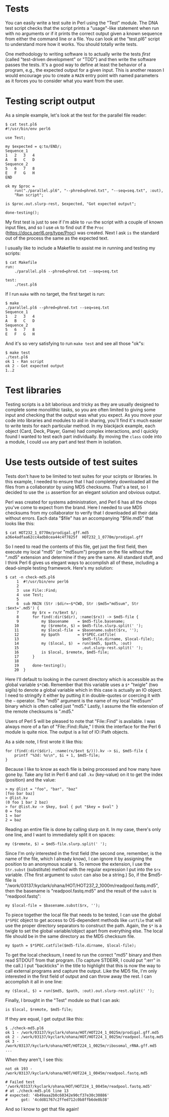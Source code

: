 # Tests

You can easily write a test suite in Perl using the "Test" module.  The DNA test script checks that the script prints a "usage"-like statement when run with no arguments or if it prints the correct output given a known sequence from either the command line or a file.  You can look at the "test.pl6" script to understand more how it works.  You should totally write tests.

One methodology to writing software is to actually write the tests *first* (called "test-driven development" or "TDD") and then write the software passes the tests.  It's a good way to define at least the behavior of a program, e.g., the expected output for a given input.  This is another reason I would encourage you to create a ```MAIN``` entry point with named parameters as it forces you to consider what you want from the user.  

# Testing script output

As a simple example, let's look at the test for the parallel file reader:

```
$ cat test.pl6
#!/usr/bin/env perl6

use Test;

my $expected = q:to/END/;
Sequence_1
1	2	3	4
A	B	C	D
Sequence_2
5	6	7	8
E	F	G	H
END

ok my $proc =
    run("./parallel.pl6", "--phred=phred.txt", "--seq=seq.txt", :out),
    "Ran script";

is $proc.out.slurp-rest, $expected, "Got expected output";

done-testing();
```

My first test is just to see if I'm able to ```run``` the script with a couple of known input files, and so I use ```ok``` to find out if the ```Proc``` (https://docs.perl6.org/type/Proc) was created.  Next I ask ```is``` the standard out of the process the same as the expected text.  

I usually like to include a Makefile to assist me in running and testing my scripts:

```
$ cat Makefile
run:
	./parallel.pl6 --phred=phred.txt --seq=seq.txt

test:
	./test.pl6
```    
   
If I run ```make``` with no target, the first target is run:

```   
$ make
./parallel.pl6 --phred=phred.txt --seq=seq.txt
Sequence_1
1	2	3	4
A	B	C	D
Sequence_2
5	6	7	8
E	F	G	H
```

And it's so very satisfying to run ```make test``` and see all those "ok"s:

```
$ make test
./test.pl6
ok 1 - Ran script
ok 2 - Got expected output
1..2
```

# Test libraries

Testing scripts is a bit laborious and tricky as they are usually designed to complete some monolithic tasks, so you are often limited to giving some input and checking that the output was what you expect.  As you move your code into libraries and modules to aid in sharing, you'll find it's much easier to write tests for each particular method.  In my blackjack example, each object (Card, Deck, Player, Game) had complex interactions, and I quickly found I wanted to test each part individually.  By moving the ```class``` code into a module, I could ```use``` any part and test them in isolation.

# Use tests outside of test suites

Tests don't have to be limited to test suites for your scirpts or libraries.  In this example, I needed to ensure that I had completely downloaded all the files from a collaborator by using MD5 checksums.  That's a test, so I decided to use the ```is``` assertion for an elegant solution and obvious output.

Perl was created for systems administration, and Perl 6 has all the chops you've come to expect from the brand. Here I needed to use MD5 checksums from my collaborator to verify that I downloaded all their data without errors. Each data "$file" has an accompanying "$file.md5" that looks like this:

```
$ cat HOT232_1_0770m/prodigal.gff.md5
a36e4adfaa62cc4adb8cea44c4f7825f  HOT232_1_0770m/prodigal.gff
```

So I need to read the contents of this file, get just the first field, then execute my local "md5" (or "md5sum") program on the file without the ".md5" extension and determine if they are the same. All standard stuff, and I think Perl 6 gives us elegant ways to accomplish all of these, including a dead-simple testing framework. Here's my solution:

```
$ cat -n check-md5.pl6
     1	#!/usr/bin/env perl6
     2
     3	use File::Find;
     4	use Test;
     5
     6	sub MAIN (Str :$dir=~$*CWD, Str :$md5="md5sum", Str :$ext='.md5') {
     7	    my $rx = rx/$ext $/;
     8	    for find(:dir($dir), :name($rx)) -> $md5-file {
     9	        my $basename    = $md5-file.basename;
    10	        my ($remote, $) = $md5-file.slurp.split(' ');
    11	        my $local-file  = $basename.subst($rx, '');
    12	        my $path        = $*SPEC.catfile(
    13	                          $md5-file.dirname, $local-file);
    14	        my ($local, $)  = run($md5, $path, :out)
    15	                          .out.slurp-rest.split(' ');
    16	        is $local, $remote, $md5-file;
    17	    }
    18
    19	    done-testing();
    20	}
```

Here I'll default to looking in the current directory which is accessible as the global variable ```$*CWD```.  Remember that this variable uses a ```$*``` "twigle" (two sigils) to denote a global variable which in this case is actually an IO object. I need to stringify it either by putting it in double-quotes or coercing it with the ```~``` operator. The "md5" argument is the name of my local "md5sum" binary which is often called just "md5." Lastly, I assume the file extension of the remote checksums is ".md5."

Users of Perl 5 will be pleased to note that "File::Find" is available. I was always more of a fan of "File::Find::Rule," I think the interface for the Perl 6 module is quite nice. The output is a list of IO::Path objects.

As a side note, I first wrote it like this:

```
for (find(:dir($dir), :name(rx/$ext $/))).kv -> $i, $md5-file {
    printf "%3d: %s\n", $i + 1, $md5-file;
}
```

Because I like to know as each file is being processed and how many have gone by. Take any list in Perl 6 and call ```.kv``` (key-value) on it to get the index (position) and the value:

```
> my @list = "foo", "bar", "baz"
[foo bar baz]
> @list.kv
(0 foo 1 bar 2 baz)
> for @list.kv -> $key, $val { put "$key = $val" }
0 = foo
1 = bar
2 = baz
```

Reading an entire file is done by calling slurp on it. In my case, there's only one line, and I want to immediately split it on spaces:

```
my ($remote, $) = $md5-file.slurp.split(' ');
```

Since I'm only interested in the first field (the second one, remember, is the name of the file, which I already know), I can ignore it by assigning the position to an anonymous scalar ```$```. To remove the extension, I use the ```Str.subst``` (substitute) method with the regular expression I put into the ```$rx``` variable. (The first argument to ```subst``` can also be a string.) So, if the $md5-file is "/work/03137/kyclark/ohana/HOT/HOT237_2_1000m/readpool.fastq.md5", then the basename is "readpool.fastq.md5" and the result of the ```subst``` is "readpool.fastq":

```
my $local-file = $basename.subst($rx, '');
```

To piece together the local file that needs to be tested, I can use the global ```$*SPEC``` object to get access to OS-dependent methods like ```catfile``` that will use the proper directory separators to construct the path. Again, the ```$*``` is a twigle to set the global variable/object apart from everything else. The local file should be in the same directory as the MD5 checksum file.

```
my $path = $*SPEC.catfile($md5-file.dirname, $local-file);
```

To get the local checksum, I need to run the correct "md5" binary and then read STDOUT from that program. (To capture STDERR, I could put ":err" in the call.) I put "backticks" in the title to highlight that this is now the way to call external programs and capture the output. Like the MD5 file, I'm only interested in the first field of output and can throw away the rest. I can accomplish it all in one line:

```
my ($local, $) = run($md5, $path, :out).out.slurp-rest.split(' ');
```

Finally, I brought in the "Test" module so that I can ask:

```
is $local, $remote, $md5-file;
```

If they are equal, I get output like this:

```
$ ./check-md5.pl6
ok 1 - /work/03137/kyclark/ohana/HOT/HOT224_1_0025m/prodigal.gff.md5
ok 2 - /work/03137/kyclark/ohana/HOT/HOT224_1_0025m/readpool.fastq.md5
ok 3 - /work/03137/kyclark/ohana/HOT/HOT224_1_0025m/ribosomal_rRNA.gff.md5
...
```

When they aren't, I see this:

```
not ok 193 - /work/03137/kyclark/ohana/HOT/HOT224_1_0045m/readpool.fastq.md5

# Failed test '/work/03137/kyclark/ohana/HOT/HOT224_1_0045m/readpool.fastq.md5'
# at ./check-md5.pl6 line 13
# expected: '4b49aaa2b0c60342e90cf37e30c30886'
#      got: '4cdd81767c2ffed712c0b8ffb6de8b38'
```

And so I know to get that file again!


